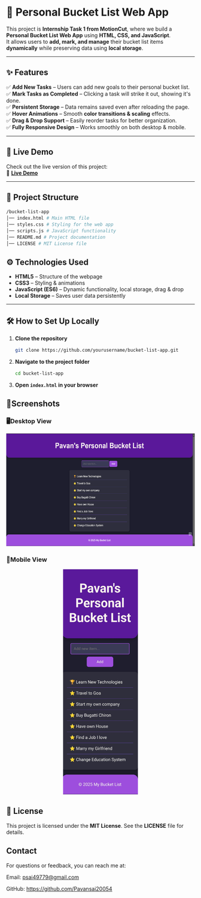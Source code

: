 # 📝 Personal Bucket List Web App

This project is **Internship Task 1 from MotionCut**, where we build a **Personal Bucket List Web App** using **HTML, CSS, and JavaScript**.  
It allows users to **add, mark, and manage** their bucket list items **dynamically** while preserving data using **local storage**.

---

## ✨ Features

✅ **Add New Tasks** – Users can add new goals to their personal bucket list.  
✅ **Mark Tasks as Completed** – Clicking a task will strike it out, showing it's done.  
✅ **Persistent Storage** – Data remains saved even after reloading the page.  
✅ **Hover Animations** – Smooth **color transitions & scaling** effects.  
✅ **Drag & Drop Support** – Easily reorder tasks for better organization.  
✅ **Fully Responsive Design** – Works smoothly on both desktop & mobile.  

---

## 🚀 Live Demo
Check out the live version of this project:  
🔗 **[Live Demo](https://Pavansai20054.github.io/bucket-list-app/)**

---

## 📂 Project Structure

```bash
/bucket-list-app
│── index.html # Main HTML file
│── styles.css # Styling for the web app
│── scripts.js # JavaScript functionality
│── README.md # Project documentation
│── LICENSE # MIT License file
```

## ⚙️ Technologies Used
- **HTML5** – Structure of the webpage
- **CSS3** – Styling & animations
- **JavaScript (ES6)** – Dynamic functionality, local storage, drag & drop
- **Local Storage** – Saves user data persistently

---

## 🛠️ How to Set Up Locally

1. **Clone the repository**  
   ```bash
   git clone https://github.com/yourusername/bucket-list-app.git

2. **Navigate to the project folder**
   ```bash
   cd bucket-list-app
   ```

3. **Open `index.html` in your browser**

## 📸Screenshots
### 🖥️Desktop View
<img src="desktop_view.png" alt="Desktop-view" width="600" height="300">

### 📱Mobile View
<center><img src="mobile_view.jpg" alt="Mobile-view" width="200" height="600"></center>

## 📝 License
This project is licensed under the **MIT License**. See the **LICENSE** file for details.

## Contact
For questions or feedback, you can reach me at:

Email: psai49779@gmail.com

GitHub: https://github.com/Pavansai20054